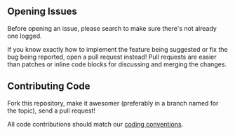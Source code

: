 ## Opening Issues

Before opening an issue, please search to make sure there's not already one
logged.

If you know exactly how to implement the feature being suggested or fix the bug
being reported, open a pull request instead! Pull requests are easier than
patches or inline code blocks for discussing and merging the changes.

## Contributing Code

Fork this repository, make it awesomer (preferably in a branch named for the
topic), send a pull request!

All code contributions should match our [coding
conventions](https://github.com/github/objective-c-conventions).
